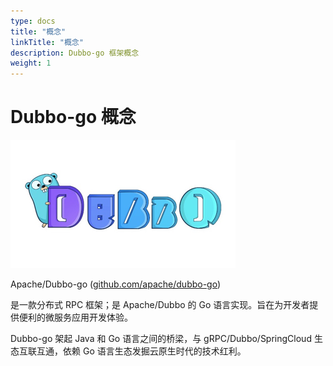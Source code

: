 ```yaml
---
type: docs
title: "概念"
linkTitle: "概念"
description: Dubbo-go 框架概念
weight: 1
---
```


# Dubbo-go 概念

![](/imgs/docs3-v2/golang-sdk/concept/dubbogo.png)

Apache/Dubbo-go ([github.com/apache/dubbo-go](https://github.com/apache/dubbo-go))

是一款分布式 RPC 框架；是 Apache/Dubbo 的 Go 语言实现。旨在为开发者提供便利的微服务应用开发体验。

Dubbo-go 架起 Java 和 Go 语言之间的桥梁，与 gRPC/Dubbo/SpringCloud 生态互联互通，依赖 Go 语言生态发掘云原生时代的技术红利。


